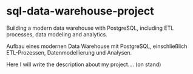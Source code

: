 # sql-data-warehouse-project

Building a modern data warehouse with PostgreSQL, including ETL processes, data modeling and analytics.

Aufbau eines modernen Data Warehouse mit PostgreSQL, einschließlich ETL-Prozessen, Datenmodellierung und Analysen.

Here I will write the description about my project.... (on stand)
